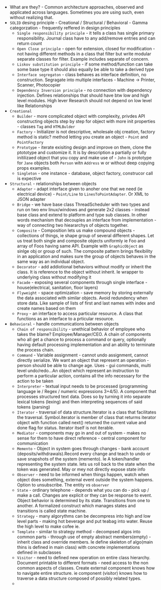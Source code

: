 * What are they? - Common architecture approaches, observed and applicated across languages. Sometimes you are using such, even without realizing that.
* `SOLID` desing principle - Creational / Structural / Behavioral - Gamma categorzation - frequently reffered in design principles
    * `Single responsibility principle` - it tells a class has single primary responsibility. Journal class have to any add/remove entries and can return count
    * `Open Close principle` - open for extension, closed for modification - not having different methods in a class that filter but write modular separate classes for filter. Example includes separate of concern.
    * `Liskov substitution principle` - if some method/function can take some base type it should also equally be able to take a derived type
    * `Interface segregaton` - class behaves as interface definition, no construction. Segragate into multiple interfaces - Machine -> Printer, Scanner, Photocopier
    * `Dependency Inversion principle` - no connection with dependency injection. Defines relationships that should have btw low and high level modules. High lever Research should not depend on low level like Relationships
* `Creational`
    * `Builder` - more complicated object with complexity, privdes API constructing objects step by step for object with more init properties - classes `Tag` and `HTMLBulder` 
    * `Factory` - Initializer is not descriptive, wholesale obj creation, factory method is static? method letting you create an object - `Point` and `PointFactory`
    * `Prototype` - iterate exisiting design and improve on them, clone the ptototype and customize it. It is by description a partially or fully initilizaed object that you copy and make use of - `John` is prototype for `Jane` objects both `Person` witn `Address` w or without deep copying props examples.
    * `Singleton` - one instance - database, object factory, construcor call is expective
* `Structural` - relationships between objects
    * `Adapter` - adapt interface given to anoher one that we need (ie electrical device) - `Point/Line` to `LinesToPointAdapter`. Or XML to JSON adapter
    * `Bridge` - we have base class ThreadScheduler with two types and run on two env linux/windows and generate 2x2 classes - instead base class and extend to platform and type sub classes. In other words mechanism that decouples an interface from implementation - way of connecting two hieararchys of objects together.
    * `Composite` - Composition lets us make compound objects - collections of things, ie shape group of several different shapes. Let us treat both single and composite objects uniformly ie Foo and array of Foos having same API. Example with `GraphicObject` as sinlge obj or group of such. The composite pattern brings flexibility in an application and makes sure the group of objects behaves in the same way as an individual object.
    * `Decorator` - add addiotional behaviors without modify or inherit the class. It is reference to the object without inherit. Ie wrapper to underlying class without modifying it
    * `Facade` - exposing several components through single interface - house(electrical, sanitation, floor layers)
    * `Flyweight` - space optimization - save memory by storing externally the data associated with similar objects. Avoid redundency when store data. Like sample of lists of first and last names with index and create names based on them
    * `Proxy` - an interface to access particular resource. A class that functions as an interface to a prticular resource.
* `Behavioral` - handle communications between objects
    * `Chain of responsibility` - unethical behavior of employee who takes the blame? Employee/Manager/CEO. A chain of components who all get a chance to process a command or query, optionally having default processing implementation and an ability to terminate the process chain.
    * `Command` - Variable assignment - cannot undo assignment, cannot directly serialize. We want an object that represent an operation - person should be able to change age. Uses - gui commands, multi level undo/redo...An object which represent an instruction to perform a particular action, contains all the info necessary for the action to be taken
    * `Interpreter` - textual input needs to be processed (programming language ie / Regex / numeric expressions 3+4/5). A component that processes structured text data. Does so by turning it into separate lexical tokens (lexing) and then interpreting sequences of said tokens (parsing)
    * `Iterator` - traversal of data structure.Iterator is a class that facilitates the traversal. Symbol.iterator is member of class that returms iterator object with function called next() returned the current value and done flag for status. Iterator itself is not iterable.
    * `Mediator` - components may go in and out of system - makes no sense for them to have direct reference - central component for communication
    * `Memento` - Object in system goes through changes - bank account (deposits/withdrawals).Record every change and teach to undo or save snapshots of the system (memento). Ie A token/handler representing the system state. lets us roll back to the state when the token was generated. May or mey not directly expose state info
    * `Observer` - need to be informed when things happen, watch when object does something, external event outside the system happens. Option to unsubscribe. The entity vs `observer`
    * `State` - ordinary  telephone - depends what you can do - pick up / make a call. Changes are explicit or they can be response to event. Object behavior is determined by its state. Transitions from one to another. A formalized construct which manages states and transitions is called state machine.
    * `Strategy` - many algorythms can be decompress into high and low level parts - making hot beverage and put teabag into water. Reuse the high level to make cofee ie.
    * `Template` - similar to strategy method - decompsed algos into common parts - through use of empty abstract members(empty) - inherit class and override members. Ie define skeleton of algo(main thins is defined in main class) with concrete implementations defined in subclasses
    * `Visitor` - need to defined new operation on entire class hierarchy. Document printable to different formats - need access to the non common aspects of classes. Create external component knows how to navigate entire structure. ie component (visitor) knows how to traverse a data structure composed of possibly related types.
    * 